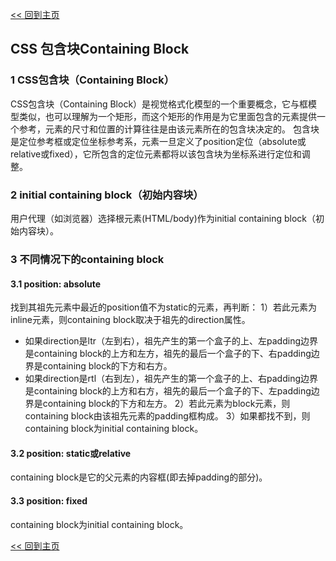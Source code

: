 [<< 回到主页](http://suzy1993.github.io/misszy/)

## CSS 包含块Containing Block

### 1 CSS包含块（Containing Block）
CSS包含块（Containing Block）是视觉格式化模型的一个重要概念，它与框模型类似，也可以理解为一个矩形，而这个矩形的作用是为它里面包含的元素提供一个参考，元素的尺寸和位置的计算往往是由该元素所在的包含块决定的。
包含块是定位参考框或定位坐标参考系，元素一旦定义了position定位（absolute或relative或fixed），它所包含的定位元素都将以该包含块为坐标系进行定位和调整。

### 2 initial containing block（初始内容块）
用户代理（如浏览器）选择根元素(HTML/body)作为initial containing block（初始内容块）。

### 3 不同情况下的containing block
#### 3.1 position: absolute
找到其祖先元素中最近的position值不为static的元素，再判断：
1）若此元素为inline元素，则containing block取决于祖先的direction属性。
* 如果direction是ltr（左到右），祖先产生的第一个盒子的上、左padding边界是containing block的上方和左方，祖先的最后一个盒子的下、右padding边界是containing block的下方和右方。
* 如果direction是rtl（右到左），祖先产生的第一个盒子的上、右padding边界是containing block的上方和右方，祖先的最后一个盒子的下、左padding边界是containing block的下方和左方。
2）若此元素为block元素，则containing block由该祖先元素的padding框构成。
3）如果都找不到，则containing block为initial containing block。

#### 3.2 position: static或relative
containing block是它的父元素的内容框(即去掉padding的部分)。

#### 3.3 position: fixed
containing block为initial containing block。

[<< 回到主页](http://suzy1993.github.io/misszy/)
